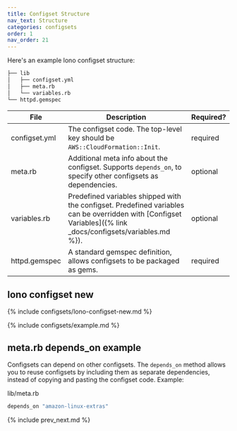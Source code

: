 ```yaml
---
title: Configset Structure
nav_text: Structure
categories: configsets
order: 1
nav_order: 21
---
```


Here's an example lono configset structure:

```sh
├── lib
│   ├── configset.yml
│   ├── meta.rb
│   └── variables.rb
└── httpd.gemspec
```

File | Description | Required?
--- | --- | ---
configset.yml | The configset code.  The top-level key should be `AWS::CloudFormation::Init`. | required
meta.rb | Additional meta info about the configset. Supports `depends_on`, to specify other configsets as dependencies. | optional
variables.rb | Predefined variables shipped with the configset. Predefined variables can be overridden with [Configset Variables]({% link _docs/configsets/variables.md %}). | optional
httpd.gemspec | A standard gemspec definition, allows configsets to be packaged as gems.  | required

## lono configset new

{% include configsets/lono-configset-new.md %}

{% include configsets/example.md %}

## meta.rb depends_on example

Configsets can depend on other configsets. The `depends_on` method allows you to reuse configsets by including them as separate dependencies, instead of copying and pasting the configset code. Example:

lib/meta.rb

```ruby
depends_on "amazon-linux-extras"
```

{% include prev_next.md %}
